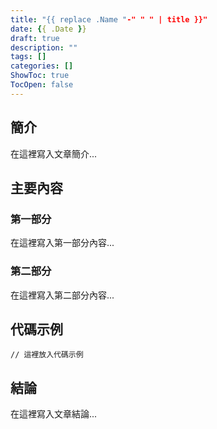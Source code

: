 ```yaml
---
title: "{{ replace .Name "-" " " | title }}"
date: {{ .Date }}
draft: true
description: ""
tags: []
categories: []
ShowToc: true
TocOpen: false
---
```


## 簡介

在這裡寫入文章簡介...

## 主要內容

### 第一部分

在這裡寫入第一部分內容...

### 第二部分

在這裡寫入第二部分內容...

## 代碼示例

```
// 這裡放入代碼示例
```

## 結論

在這裡寫入文章結論... 

